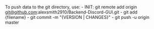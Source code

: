 To push data to the git directory, use:
    - INIT: git remote add origin git@github.com:alexsmith2910/Backend-Discord-GUI.git
    - git add {filename}
    - git commit -m "{VERSION | CHANGES}"
    - git push -u origin master